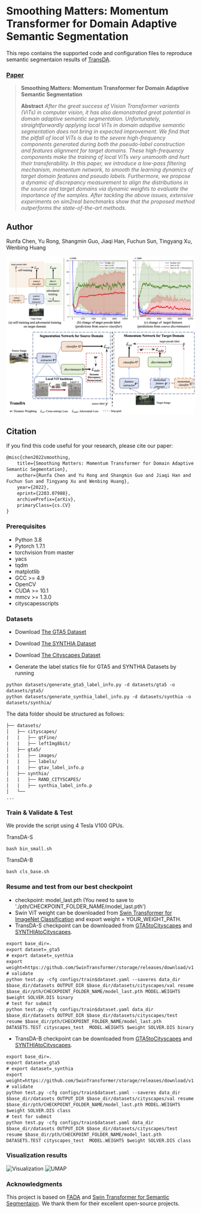 # Smoothing Matters: Momentum Transformer for Domain Adaptive Semantic Segmentation

This repo contains the supported code and configuration files to reproduce semantic segmentaion results of [TransDA](https://arxiv.org/abs/2203.07988). 

### [Paper](https://arxiv.org/abs/2003.00273) 

> **Smoothing Matters: Momentum Transformer for Domain Adaptive Semantic Segmentation**<br>
>
> **Abstract** *After the great success of Vision Transformer variants (ViTs) in computer vision, it has also demonstrated great potential in domain adaptive semantic segmentation. Unfortunately, straightforwardly applying local ViTs in domain adaptive semantic segmentation does not bring in expected improvement. We find that the pitfall of local ViTs is due to the severe high-frequency components generated during both the pseudo-label construction and features alignment for target domains. These high-frequency components make the training of local ViTs very unsmooth and hurt their transferability. In this paper, we introduce a low-pass filtering mechanism, momentum network, to smooth the learning dynamics of target domain features and pseudo labels. Furthermore, we propose a dynamic of discrepancy measurement to align the distributions in the source and target domains via dynamic weights to evaluate the importance of the samples. After tackling the above issues, extensive experiments on sim2real benchmarks show that the proposed method outperforms the state-of-the-art methods.*

## Author
Runfa Chen, Yu Rong, Shangmin Guo, Jiaqi Han, Fuchun Sun, Tingyang Xu, Wenbing Huang


<div align="center">
  <img src="./figure/train_title.png"  >
</div>

<div align="center">
  <img src="./figure/TransDA.png" >
</div>

## Citation
If you find this code useful for your research, please cite our paper:

```
@misc{chen2022smoothing,
    title={Smoothing Matters: Momentum Transformer for Domain Adaptive Semantic Segmentation},
    author={Runfa Chen and Yu Rong and Shangmin Guo and Jiaqi Han and Fuchun Sun and Tingyang Xu and Wenbing Huang},
    year={2022},
    eprint={2203.07988},
    archivePrefix={arXiv},
    primaryClass={cs.CV}
}
```

### Prerequisites
- Python 3.8
- Pytorch 1.7.1
- torchvision from master
- yacs
- tqdm
- matplotlib
- GCC >= 4.9
- OpenCV
- CUDA >= 10.1
- mmcv >= 1.3.0
- cityscapesscripts


### Datasets

- Download [The GTA5 Dataset]( https://download.visinf.tu-darmstadt.de/data/from_games/ )

- Download [The SYNTHIA Dataset]( http://synthia-dataset.net/download/808/ )

- Download [The Cityscapes Dataset]( https://www.cityscapes-dataset.com/ )

<!-- - Symlink the required dataset
```bash
ln -s /path_to_gta5_dataset datasets/gta5
ln -s /path_to_synthia_dataset datasets/synthia
ln -s /path_to_cityscapes_dataset datasets/cityscapes
``` -->

- Generate the label statics file for GTA5 and SYNTHIA Datasets by running 
```
python datasets/generate_gta5_label_info.py -d datasets/gta5 -o datasets/gta5/
python datasets/generate_synthia_label_info.py -d datasets/synthia -o datasets/synthia/
```

The data folder should be structured as follows:
```
├── datasets/
│   ├── cityscapes/     
|   |   ├── gtFine/
|   |   ├── leftImg8bit/
│   ├── gta5/
|   |   ├── images/
|   |   ├── labels/
|   |   ├── gtav_label_info.p
│   ├── synthia/
|   |   ├── RAND_CITYSCAPES/
|   |   ├── synthia_label_info.p
│   └── 			
...
```




### Train & Validate & Test
We provide the script using 4 Tesla V100 GPUs. 

TransDA-S
```
bash bin_small.sh
```
TransDA-B
```
bash cls_base.sh
```

### Resume and test from our best checkpoint

* checkpoint:  model_last.pth (You need to save to './pth/CHECKPOINT_FOLDER_NAME/model_last.pth')
* Swin ViT weight can be downloaded from [Swin Transformer for ImageNet Classification]( https://github.com/microsoft/Swin-Transformer ) and export weight = YOUR_WEIGHT_PATH.
* TransDA-S checkpoint can be downloaded from [GTA5toCityscapes](https://drive.google.com/drive/folders/1kU1AAZpiOIVUiM0z8xc3s0yCYKsLty8I?usp=sharing ) and [SYNTHIAtoCityscapes]( https://drive.google.com/drive/folders/142ioi5tTEATp2bVbapTB1k6Z0asTwPFV?usp=sharing ).
```
export base_dir=.
export dataset=_gta5
# export dataset=_synthia
export weight=https://github.com/SwinTransformer/storage/releases/download/v1.0.0/swin_small_patch4_window7_224.pth
# validate
python test.py -cfg configs/train$dataset.yaml --saveres data_dir $base_dir/datasets OUTPUT_DIR $base_dir/datasets/cityscapes/val resume $base_dir/pth/CHECKPOINT_FOLDER_NAME/model_last.pth MODEL.WEIGHTS $weight SOLVER.DIS binary
# test for submit
python test.py -cfg configs/train$dataset.yaml data_dir $base_dir/datasets OUTPUT_DIR $base_dir/datasets/cityscapes/test resume $base_dir/pth/CHECKPOINT_FOLDER_NAME/model_last.pth  DATASETS.TEST cityscapes_test  MODEL.WEIGHTS $weight SOLVER.DIS binary
```


* TransDA-B checkpoint can be downloaded from [GTA5toCityscapes]( https://drive.google.com/drive/folders/16zLe32ZRU524VCpGGL4-NcGez2fMeS1R?usp=sharing ) and [SYNTHIAtoCityscapes]( https://drive.google.com/drive/folders/1tjqr69Etz-1M8L5Xvdpubbg127Yu32u5?usp=sharing ).
```
export base_dir=.
export dataset=_gta5
# export dataset=_synthia
export weight=https://github.com/SwinTransformer/storage/releases/download/v1.0.0/swin_base_patch4_window7_224_22k.pth
# validate
python test.py -cfg configs/train$dataset.yaml --saveres data_dir $base_dir/datasets OUTPUT_DIR $base_dir/datasets/cityscapes/val resume $base_dir/pth/CHECKPOINT_FOLDER_NAME/model_last.pth MODEL.WEIGHTS $weight SOLVER.DIS class
# test for submit
python test.py -cfg configs/train$dataset.yaml data_dir $base_dir/datasets OUTPUT_DIR $base_dir/datasets/cityscapes/test resume $base_dir/pth/CHECKPOINT_FOLDER_NAME/model_last.pth  DATASETS.TEST cityscapes_test  MODEL.WEIGHTS $weight SOLVER.DIS class
```

### Visualization results

![Visualization](figure/seg3.png)
![UMAP](figure/UMAP.png)

### Acknowledgments
This project is based on [FADA](https://github.com/JDAI-CV/FADA) and [Swin Transformer for Semantic Segmentaion](https://github.com/SwinTransformer/Swin-Transformer-Semantic-Segmentation). We thank them for their excellent open-source projects.